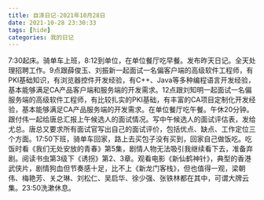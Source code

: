 ```yaml
---
title: 自涤日记-2021年10月28日
date: 2021-10-28 23:30:33
tags: [hide]
categories: 我的日记
---
```

7:30起床。骑单车上班，8:12到单位，在单位餐厅吃早餐。发布昨天日记。全天处理招聘工作。9点跟薛俊玉、刘振新一起面试一名偏客户端的高级软件工程师，有PKI基础知识，有浏览器控件开发经验，有C++、Java等多种编程语言开发经验，基本能够满足CA产品客户端和服务端的开发需求。12点跟刘知明一起面试一名偏服务端的高级软件工程师，有比较扎实的PKI基础，有丰富的CA项目定制化开发经验，基本能够满足CA产品服务端的开发需求。在单位餐厅吃午餐。午休20分钟。跟付伟一起给唐总汇报上午候选人的面试情况。写中午候选人的面试评估表，发给尤总。唐总又要求所有面试官写出自己的面试评价，包括优点、缺点、工作定位三个方面。17:50下班，骑单车回家，路上去买包子没有买到，回家自己做饭吃。吃饭时看《我们无处安放的青春》第5集，剧情人物无法吸引我继续看下去，准备弃剧。阅读书虫第3级下《诱拐》第2、3章。观看电影《新仙鹤神针》，典型的香港武侠片，剧情狗血但节奏感十足，比不上《新龙门客栈》，但也值得一观，梁朝伟、梅艳芳、关之琳、刘松仁、吴启华、徐少强、张铁林都在其中，可谓大牌云集。23:50洗漱休息。